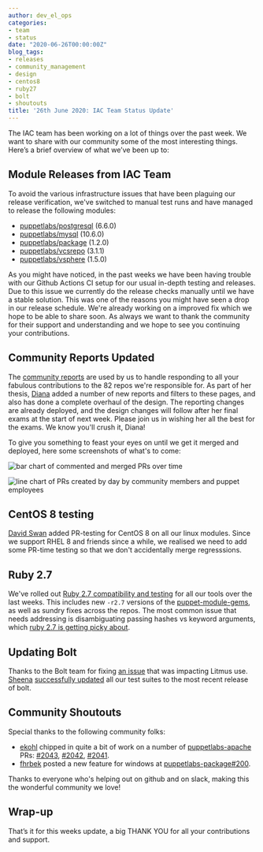 ```yaml
---
author: dev_el_ops
categories:
- team
- status
date: "2020-06-26T00:00:00Z"
blog_tags:
- releases
- community_management
- design
- centos8
- ruby27
- bolt
- shoutouts
title: '26th June 2020: IAC Team Status Update'
---
```


The IAC team has been working on a lot of things over the past week.
We want to share with our community some of the most interesting things.
Here’s a brief overview of what we’ve been up to:

## Module Releases from IAC Team

To avoid the various infrastructure issues that have been plaguing our release verification, we've switched to manual test runs and have managed to release the following modules:
- [puppetlabs/postgresql](https://github.com/puppetlabs/puppetlabs-postgresql) (6.6.0)
- [puppetlabs/mysql](https://github.com/puppetlabs/puppetlabs-mysql) (10.6.0)
- [puppetlabs/package](https://github.com/puppetlabs/puppetlabs-package) (1.2.0)
- [puppetlabs/vcsrepo](https://github.com/puppetlabs/puppetlabs-package) (3.1.1)
- [puppetlabs/vsphere](https://github.com/puppetlabs/puppetlabs-vsphere) (1.5.0)

As you might have noticed, in the past weeks we have been having trouble with our Github Actions CI setup for our usual in-depth testing and releases.
Due to this issue we currently do the release checks manually until we have a stable solution.
This was one of the reasons you might have seen a drop in our release schedule.
We're already working on a improved fix which we hope to be able to share soon.
As always we want to thank the community for their support and understanding and we hope to see you continuing your contributions.

## Community Reports Updated

The [community reports](https://puppetlabs.github.io/community_management/) are used by us to handle responding to all your fabulous contributions to the 82 repos we're responsible for.
As part of her thesis, [Diana](https://github.com/daianamezdrea/) added a number of new reports and filters to these pages, and also has done a complete overhaul of the design.
The reporting changes are already deployed, and the design changes will follow after her final exams at the start of next week.
Please join us in wishing her all the best for the exams.
We know you'll crush it, Diana!

To give you something to feast your eyes on until we get it merged and deployed, here some screenshots of what's to come:

![bar chart of commented and merged PRs over time](/content-and-tooling-team/assets/2020-06-26-status-update/pr-work-done.png)

![line chart of PRs created by day by community members and puppet employees](/content-and-tooling-team/assets/2020-06-26-status-update/prs-created.png)

## CentOS 8 testing

[David Swan](https://github.com/david22swan) added PR-testing for CentOS 8 on all our linux modules.
Since we support RHEL 8 and friends since a while, we realised we need to add some PR-time testing so that we don't accidentally merge regresssions.

## Ruby 2.7

We've rolled out [Ruby 2.7 compatibility and testing](https://tickets.puppetlabs.com/browse/IAC-857) for all our tools over the last weeks.
This includes new `-r2.7` versions of the [puppet-module-gems](https://github.com/puppetlabs/puppet-module-gems), as well as sundry fixes across the repos.
The most common issue that needs addressing is disambiguating passing hashes vs keyword arguments, which [ruby 2.7 is getting picky about](https://rubyreferences.github.io/rubychanges/2.7.html#keyword-argument-related-changes).

## Updating Bolt

Thanks to the Bolt team for fixing [an issue](https://github.com/puppetlabs/bolt/issues/1846) that was impacting Litmus use.
[Sheena](https://github.com/sheenaajay) [successfully updated](https://tickets.puppetlabs.com/browse/IAC-897) all our test suites to the most recent release of bolt.

## Community Shoutouts

Special thanks to the following community folks:

- [ekohl](https://github.com/ekohl) chipped in quite a bit of work on a number of [puppetlabs-apache](https://github.com/puppetlabs/puppetlabs-apache) PRs: [#2043](https://github.com/puppetlabs/puppetlabs-apache/pull/2043), [#2042](https://github.com/puppetlabs/puppetlabs-apache/pull/2042), [#2041](https://github.com/puppetlabs/puppetlabs-apache/pull/2041).
- [fhrbek](https://github.com/fhrbek) posted a new feature for windows at [puppetlabs-package#200](https://github.com/puppetlabs/puppetlabs-package/pull/200).

Thanks to everyone who's helping out on github and on slack, making this the wonderful community we love!

## Wrap-up

That’s it for this weeks update, a big THANK YOU for all your contributions and support.
